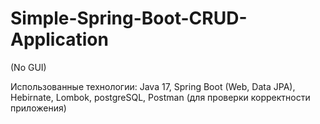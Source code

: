 # Simple-Spring-Boot-CRUD-Application
(No GUI)

Использованные технологии: Java 17, Spring Boot (Web, Data JPA), Hebirnate, Lombok, postgreSQL, Postman (для проверки корректности приложения)
